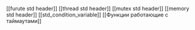 [[furute std header]]
[[thread std header]]
[[mutex std header]]
[[memory std header]]
[[std_condition_variable]]
[[Функции работающие с таймаутами]]

